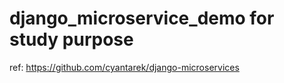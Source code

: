 # django_microservice_demo for study purpose

ref: https://github.com/cyantarek/django-microservices
